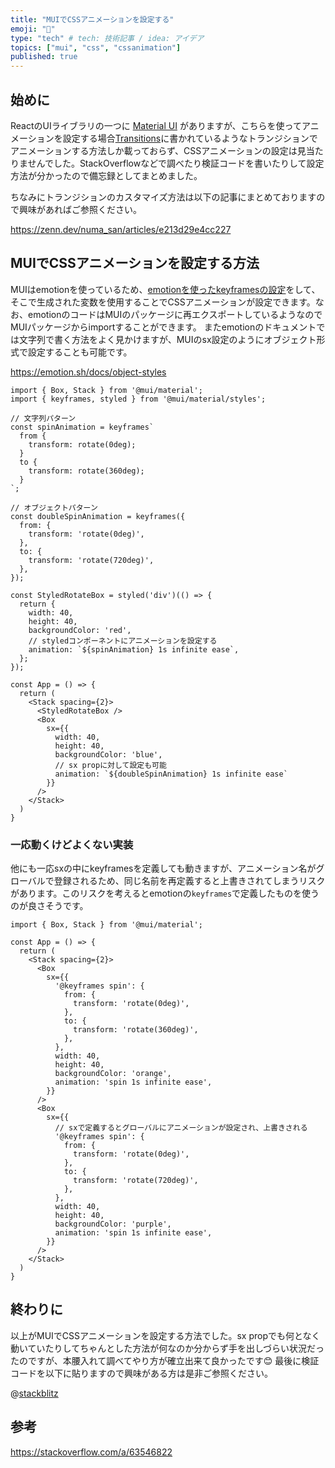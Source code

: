 ```yaml
---
title: "MUIでCSSアニメーションを設定する"
emoji: "💎"
type: "tech" # tech: 技術記事 / idea: アイデア
topics: ["mui", "css", "cssanimation"]
published: true
---
```


## 始めに

ReactのUIライブラリの一つに [Material UI](https://mui.com/) がありますが、こちらを使ってアニメーションを設定する場合[Transitions](https://mui.com/material-ui/transitions/)に書かれているようなトランジションでアニメーションする方法しか載っておらず、CSSアニメーションの設定は見当たりませんでした。StackOverflowなどで調べたり検証コードを書いたりして設定方法が分かったので備忘録としてまとめました。

ちなみにトランジションのカスタマイズ方法は以下の記事にまとめておりますので興味があればご参照ください。

https://zenn.dev/numa_san/articles/e213d29e4cc227

## MUIでCSSアニメーションを設定する方法

MUIはemotionを使っているため、[emotionを使ったkeyframesの設定](https://emotion.sh/docs/keyframes)をして、そこで生成された変数を使用することでCSSアニメーションが設定できます。なお、emotionのコードはMUIのパッケージに再エクスポートしているようなのでMUIパッケージからimportすることができます。
またemotionのドキュメントでは文字列で書く方法をよく見かけますが、MUIのsx設定のようにオブジェクト形式で設定することも可能です。

https://emotion.sh/docs/object-styles

```tsx:MUIでCSSアニメーションを設定する
import { Box, Stack } from '@mui/material';
import { keyframes, styled } from '@mui/material/styles';

// 文字列パターン
const spinAnimation = keyframes`
  from {
    transform: rotate(0deg);
  }
  to {
    transform: rotate(360deg);
  }
`;

// オブジェクトパターン
const doubleSpinAnimation = keyframes({
  from: {
    transform: 'rotate(0deg)',
  },
  to: {
    transform: 'rotate(720deg)',
  },
});

const StyledRotateBox = styled('div')(() => {
  return {
    width: 40,
    height: 40,
    backgroundColor: 'red',
    // styledコンポーネントにアニメーションを設定する
    animation: `${spinAnimation} 1s infinite ease`,
  };
});

const App = () => {
  return (
    <Stack spacing={2}>
      <StyledRotateBox />
      <Box
        sx={{
          width: 40,
          height: 40,
          backgroundColor: 'blue',
          // sx propに対して設定も可能
          animation: `${doubleSpinAnimation} 1s infinite ease`
        }}
      />
    </Stack>
  )
}
```

### 一応動くけどよくない実装

他にも一応sxの中にkeyframesを定義しても動きますが、アニメーション名がグローバルで登録されるため、同じ名前を再定義すると上書きされてしまうリスクがあります。このリスクを考えるとemotionの`keyframes`で定義したものを使うのが良さそうです。

```tsx:動きはするがオススメできない設定
import { Box, Stack } from '@mui/material';

const App = () => {
  return (
    <Stack spacing={2}>
      <Box
        sx={{
          '@keyframes spin': {
            from: {
              transform: 'rotate(0deg)',
            },
            to: {
              transform: 'rotate(360deg)',
            },
          },
          width: 40,
          height: 40,
          backgroundColor: 'orange',
          animation: 'spin 1s infinite ease',
        }}
      />
      <Box
        sx={{
          // sxで定義するとグローバルにアニメーションが設定され、上書きされる
          '@keyframes spin': {
            from: {
              transform: 'rotate(0deg)',
            },
            to: {
              transform: 'rotate(720deg)',
            },
          },
          width: 40,
          height: 40,
          backgroundColor: 'purple',
          animation: 'spin 1s infinite ease',
        }}
      />
    </Stack>
  )
}
```

## 終わりに

以上がMUIでCSSアニメーションを設定する方法でした。sx propでも何となく動いていたりしてちゃんとした方法が何なのか分からず手を出しづらい状況だったのですが、本腰入れて調べてやり方が確立出来て良かったです😊
最後に検証コードを以下に貼りますので興味がある方は是非ご参照ください。

@[stackblitz](https://stackblitz.com/edit/vitejs-vite-j18hn6yw?ctl=1&embed=1&file=src%2FApp.tsx&hideExplorer=1)

## 参考

https://stackoverflow.com/a/63546822
